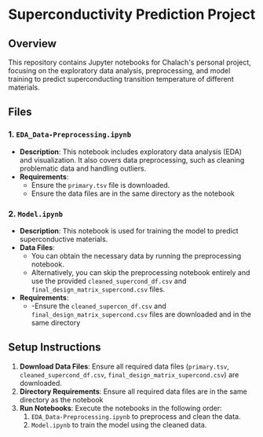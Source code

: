 # Superconductivity Prediction Project

## **Overview**

This repository contains Jupyter notebooks for Chalach's personal project, focusing on the exploratory data analysis, preprocessing, and model training to predict superconducting transition temperature of different materials.

## **Files**

### **1. `EDA_Data-Preprocessing.ipynb`**

- **Description**: This notebook includes exploratory data analysis (EDA) and visualization. It also covers data preprocessing, such as cleaning problematic data and handling outliers.
- **Requirements**: 
  - Ensure the `primary.tsv` file is downloaded.
  - Ensure the data files are in the same directory as the notebook

### **2. `Model.ipynb`**

- **Description**: This notebook is used for training the model to predict superconductive materials.
- **Data Files**:
  - You can obtain the necessary data by running the preprocessing notebook.
  - Alternatively, you can skip the preprocessing notebook entirely and use the provided `cleaned_supercond_df.csv` and `final_design_matrix_supercond.csv` files.
- **Requirements**:
  - -Ensure the `cleaned_supercon_df.csv` and `final_design_matrix_supercond.csv` files are downloaded and in the same directory

## **Setup Instructions**

1. **Download Data Files**: Ensure all required data files (`primary.tsv`, `cleaned_supercond_df.csv`, `final_design_matrix_supercond.csv`) are downloaded.
2. **Directory Requirements**: Ensure all required data files are in the same directory as the notebook
3. **Run Notebooks**: Execute the notebooks in the following order:
   1. `EDA_Data-Preprocessing.ipynb` to preprocess and clean the data.
   2. `Model.ipynb` to train the model using the cleaned data.
